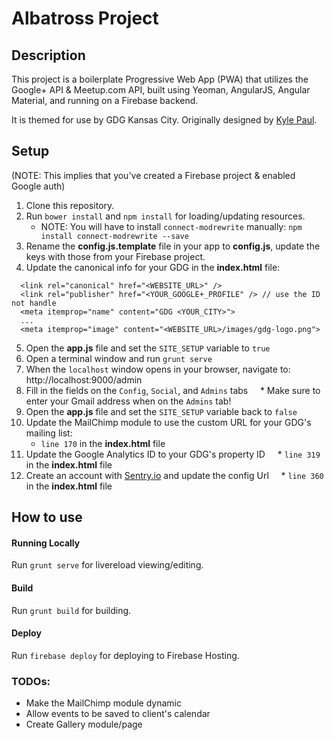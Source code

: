 # Albatross Project

## Description

This project is a boilerplate Progressive Web App (PWA) that utilizes the Google+ API & Meetup.com API, built using Yeoman,  AngularJS, Angular Material, and running on a Firebase backend.

It is themed for use by GDG Kansas City. Originally designed by [Kyle Paul](https://github.com/neojato).

## Setup
(NOTE: This implies that you've created a Firebase project & enabled Google auth)

1. Clone this repository.
2. Run `bower install` and `npm install` for loading/updating resources.
    * NOTE: You will have to install `connect-modrewrite` manually: `npm install connect-modrewrite --save`
3. Rename the **config.js.template** file in your app to **config.js**, update the keys with those from your Firebase project.
4. Update the canonical info for your GDG in the **index.html** file:

```
  <link rel="canonical" href="<WEBSITE_URL>" />
  <link rel="publisher" href="<YOUR_GOOGLE+_PROFILE" /> // use the ID not handle
  <meta itemprop="name" content="GDG <YOUR_CITY>">
  ...
  <meta itemprop="image" content="<WEBSITE_URL>/images/gdg-logo.png">
 ```
 
 5. Open the **app.js** file and set the `SITE_SETUP` variable to `true`
 6. Open a terminal window and run `grunt serve`
 7. When the `localhost` window opens in your browser, navigate to: http://localhost:9000/admin
 8. Fill in the fields on the `Config`, `Social`, and `Admins` tabs
     * Make sure to enter your Gmail address when on the `Admins` tab!
 9. Open the **app.js** file and set the `SITE_SETUP` variable back to `false`
 10. Update the MailChimp module to use the custom URL for your GDG's mailing list:
     * `line 170` in the **index.html** file
 11. Update the Google Analytics ID to your GDG's property ID
     * `line 319` in the **index.html** file
 12. Create an account with [Sentry.io](https://sentry.io) and update the config Url
     * `line 360` in the **index.html** file

## How to use 

#### Running Locally

Run `grunt serve` for livereload viewing/editing.

#### Build

Run `grunt build` for building.

#### Deploy

Run `firebase deploy` for deploying to Firebase Hosting.

### TODOs:

* Make the MailChimp module dynamic
* Allow events to be saved to client's calendar
* Create Gallery module/page
